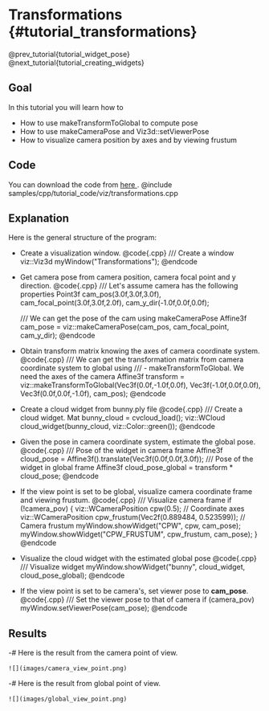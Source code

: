 Transformations {#tutorial_transformations}
===============

@prev_tutorial{tutorial_widget_pose}
@next_tutorial{tutorial_creating_widgets}

Goal
----

In this tutorial you will learn how to

-   How to use makeTransformToGlobal to compute pose
-   How to use makeCameraPose and Viz3d::setViewerPose
-   How to visualize camera position by axes and by viewing frustum

Code
----

You can download the code from [here ](https://github.com/opencv/opencv/tree/3.4/samples/cpp/tutorial_code/viz/transformations.cpp).
@include samples/cpp/tutorial_code/viz/transformations.cpp

Explanation
-----------

Here is the general structure of the program:

-   Create a visualization window.
    @code{.cpp}
    /// Create a window
    viz::Viz3d myWindow("Transformations");
    @endcode
-   Get camera pose from camera position, camera focal point and y direction.
    @code{.cpp}
    /// Let's assume camera has the following properties
    Point3f cam_pos(3.0f,3.0f,3.0f), cam_focal_point(3.0f,3.0f,2.0f), cam_y_dir(-1.0f,0.0f,0.0f);

    /// We can get the pose of the cam using makeCameraPose
    Affine3f cam_pose = viz::makeCameraPose(cam_pos, cam_focal_point, cam_y_dir);
    @endcode
-   Obtain transform matrix knowing the axes of camera coordinate system.
    @code{.cpp}
    /// We can get the transformation matrix from camera coordinate system to global using
    /// - makeTransformToGlobal. We need the axes of the camera
    Affine3f transform = viz::makeTransformToGlobal(Vec3f(0.0f,-1.0f,0.0f), Vec3f(-1.0f,0.0f,0.0f), Vec3f(0.0f,0.0f,-1.0f), cam_pos);
    @endcode
-   Create a cloud widget from bunny.ply file
    @code{.cpp}
    /// Create a cloud widget.
    Mat bunny_cloud = cvcloud_load();
    viz::WCloud cloud_widget(bunny_cloud, viz::Color::green());
    @endcode
-   Given the pose in camera coordinate system, estimate the global pose.
    @code{.cpp}
    /// Pose of the widget in camera frame
    Affine3f cloud_pose = Affine3f().translate(Vec3f(0.0f,0.0f,3.0f));
    /// Pose of the widget in global frame
    Affine3f cloud_pose_global = transform * cloud_pose;
    @endcode
-   If the view point is set to be global, visualize camera coordinate frame and viewing frustum.
    @code{.cpp}
    /// Visualize camera frame
    if (!camera_pov)
    {
        viz::WCameraPosition cpw(0.5); // Coordinate axes
        viz::WCameraPosition cpw_frustum(Vec2f(0.889484, 0.523599)); // Camera frustum
        myWindow.showWidget("CPW", cpw, cam_pose);
        myWindow.showWidget("CPW_FRUSTUM", cpw_frustum, cam_pose);
    }
    @endcode
-   Visualize the cloud widget with the estimated global pose
    @code{.cpp}
    /// Visualize widget
    myWindow.showWidget("bunny", cloud_widget, cloud_pose_global);
    @endcode
-   If the view point is set to be camera's, set viewer pose to **cam_pose**.
    @code{.cpp}
    /// Set the viewer pose to that of camera
    if (camera_pov)
        myWindow.setViewerPose(cam_pose);
    @endcode

Results
-------

-#  Here is the result from the camera point of view.

    ![](images/camera_view_point.png)

-#  Here is the result from global point of view.

    ![](images/global_view_point.png)
